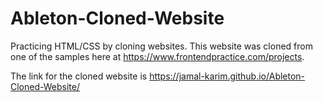 # Ableton-Cloned-Website

Practicing HTML/CSS by cloning websites. This website was cloned from one of the samples here at https://www.frontendpractice.com/projects.

The link for the cloned website is https://jamal-karim.github.io/Ableton-Cloned-Website/
